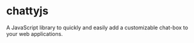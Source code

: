 # chattyjs
A JavaScript library to quickly and easily add a customizable chat-box to your web applications.

